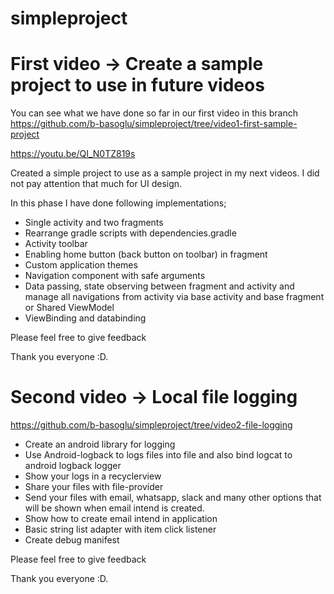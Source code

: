 # simpleproject

# First video -> Create a sample project to use in future videos

You can see what we have done so far in our first video in this branch
https://github.com/b-basoglu/simpleproject/tree/video1-first-sample-project

https://youtu.be/QI_N0TZ819s

Created a simple project to use as a sample project in my next videos. I did not pay attention that much for UI design.

In this phase I have done following implementations;

* Single activity and two fragments
* Rearrange gradle scripts with dependencies.gradle
* Activity toolbar
* Enabling home button (back button on toolbar) in fragment
* Custom application themes
* Navigation component with safe arguments
* Data passing, state observing between fragment and activity and manage all navigations from activity via base activity and base fragment or Shared ViewModel
* ViewBinding and databinding

Please feel free to give feedback

Thank you everyone :D.

# Second video -> Local file logging

https://github.com/b-basoglu/simpleproject/tree/video2-file-logging

* Create an android library for logging
* Use Android-logback to logs files into file and also bind logcat to android logback logger
* Show your logs in a recyclerview
* Share your files with file-provider
* Send your files with email, whatsapp, slack and many other options that will be shown when email intend is created.
* Show how to create email intend in application
* Basic string list adapter with item click listener
* Create debug manifest

Please feel free to give feedback

Thank you everyone :D.
